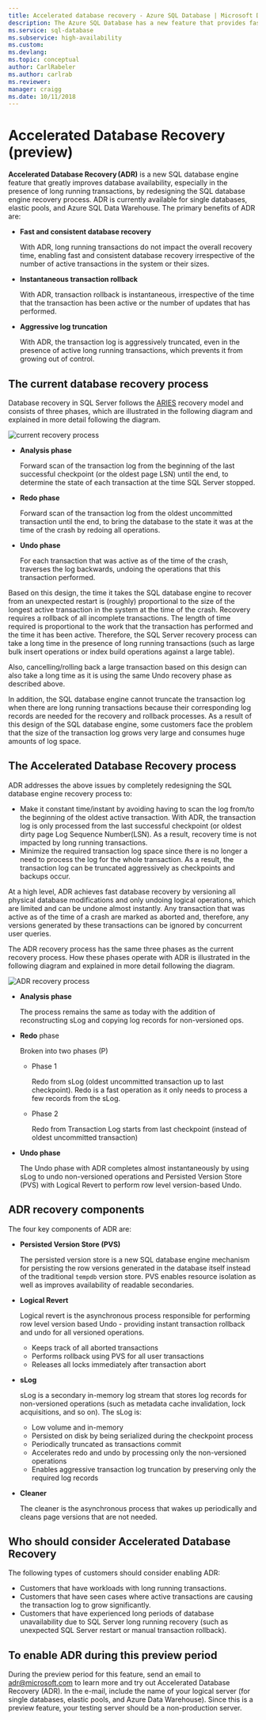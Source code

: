 ```yaml
---
title: Accelerated database recovery - Azure SQL Database | Microsoft Docs
description: The Azure SQL Database has a new feature that provides fast and consistent database recovery, instantaneous transaction rollback, and aggressive log truncation for single databases, elastic pools, and Azure SQL Data Warehouse.
ms.service: sql-database
ms.subservice: high-availability
ms.custom: 
ms.devlang: 
ms.topic: conceptual
author: CarlRabeler
ms.author: carlrab
ms.reviewer: 
manager: craigg
ms.date: 10/11/2018
---
```

# Accelerated Database Recovery (preview)

**Accelerated Database Recovery (ADR)** is a new SQL database engine feature that greatly improves database availability, especially in the presence of long running transactions, by redesigning the SQL database engine recovery process. ADR is currently available for single databases, elastic pools, and Azure SQL Data Warehouse. The primary benefits of ADR are:

- **Fast and consistent database recovery**

  With ADR, long running transactions do not impact the overall recovery time, enabling fast and consistent database recovery irrespective of the number of active transactions in the system or their sizes.

- **Instantaneous transaction rollback**

  With ADR, transaction rollback is instantaneous, irrespective of the time that the transaction has been active or the number of updates that has performed.

- **Aggressive log truncation**

  With ADR, the transaction log is aggressively truncated, even in the presence of active long running transactions, which prevents it from growing out of control.

## The current database recovery process

Database recovery in SQL Server follows the [ARIES](https://people.eecs.berkeley.edu/~brewer/cs262/Aries.pdf) recovery model and consists of three phases, which are illustrated in the following diagram and explained in more detail following the diagram.

![current recovery process](./media/sql-database-accelerated-database-recovery/current-recovery-process.png)

- **Analysis phase**

  Forward scan of the transaction log from the beginning of the last successful checkpoint (or the oldest page LSN) until the end, to determine the state of each transaction at the time SQL Server stopped.

- **Redo phase**

  Forward scan of the transaction log from the oldest uncommitted transaction until the end, to bring the database to the state it was at the time of the crash by redoing all operations.

- **Undo phase**

  For each transaction that was active as of the time of the crash, traverses the log backwards, undoing the operations that this transaction performed.

Based on this design, the time it takes the SQL database engine to recover from an unexpected restart is (roughly) proportional to the size of the longest active transaction in the system at the time of the crash. Recovery requires a rollback of all incomplete transactions. The length of time required is proportional to the work that the transaction has performed and the time it has been active. Therefore, the SQL Server recovery process can take a long time in the presence of long running transactions (such as large bulk insert operations or index build operations against a large table).

Also, cancelling/rolling back a large transaction based on this design can also take a long time as it is using the same Undo recovery phase as described above.

In addition, the SQL database engine cannot truncate the transaction log when there are long running transactions because their corresponding log records are needed for the recovery and rollback processes. As a result of this design of the SQL database engine, some customers face the problem that the size of the transaction log grows very large and consumes huge amounts of log space.

## The Accelerated Database Recovery process

ADR addresses the above issues by completely redesigning the SQL database engine recovery process to:

- Make it constant time/instant by avoiding having to scan the log from/to the beginning of the oldest active transaction. With ADR, the transaction log is only processed from the last successful checkpoint (or oldest dirty page Log Sequence Number(LSN). As a result, recovery time is not impacted by long running transactions.
- Minimize the required transaction log space since there is no longer a need to process the log for the whole transaction. As a result, the transaction log can be truncated aggressively as checkpoints and backups occur.

At a high level, ADR achieves fast database recovery by versioning all physical database modifications and only undoing logical operations, which are limited and can be undone almost instantly. Any transaction that was active as of the time of a crash are marked as aborted and, therefore, any versions generated by these transactions can be ignored by concurrent user queries.

The ADR recovery process has the same three phases as the current recovery process. How these phases operate with ADR is illustrated in the following diagram and explained in more detail following the diagram.

![ADR recovery process](./media/sql-database-accelerated-database-recovery/adr-recovery-process.png)

- **Analysis phase**

  The process remains the same as today with the addition of reconstructing sLog and copying log records for non-versioned ops.
- **Redo** phase

  Broken into two phases (P)
  - Phase 1

      Redo from sLog (oldest uncommitted transaction up to last checkpoint). Redo is a fast operation as it only needs to process a few records from the sLog.
  - Phase 2

     Redo from Transaction Log starts from last checkpoint (instead of oldest uncommitted transaction)
- **Undo phase**

   The Undo phase with ADR completes almost instantaneously by using sLog to undo non-versioned operations and Persisted Version Store (PVS) with Logical Revert to perform row level version-based Undo.

## ADR recovery components

The four key components of ADR are:

- **Persisted Version Store (PVS)**

  The persisted version store is a new SQL database engine mechanism for persisting the row versions generated in the database itself instead of the traditional `tempdb` version store. PVS enables resource isolation as well as improves availability of readable secondaries.

- **Logical Revert**

  Logical revert is the asynchronous process responsible for performing row level version based Undo - providing instant transaction rollback and undo for all versioned operations.

  - Keeps track of all aborted transactions
  - Performs rollback using PVS for all user transactions
  - Releases all locks immediately after transaction abort

- **sLog**

  sLog is a secondary in-memory log stream that stores log records for non-versioned operations (such as metadata cache invalidation, lock acquisitions, and so on). The sLog is:

  - Low volume and in-memory
  - Persisted on disk by being serialized during the checkpoint process
  - Periodically truncated as transactions commit
  - Accelerates redo and undo by processing only the non-versioned operations  
  - Enables aggressive transaction log truncation by preserving only the required log records

- **Cleaner**

  The cleaner is the asynchronous process that wakes up periodically and cleans page versions that are not needed.

## Who should consider Accelerated Database Recovery

The following types of customers should consider enabling ADR:

- Customers that have workloads with long running transactions.
- Customers that have seen cases where active transactions are causing the transaction log to grow significantly.  
- Customers that have experienced long periods of database unavailability due to SQL Server long running recovery (such as unexpected SQL Server restart or manual transaction rollback).

## To enable ADR during this preview period

During the preview period for this feature, send an email to [adr@microsoft.com](mailto:adr@microsoft.com) to learn more and try out Accelerated Database Recovery (ADR). In the e-mail, include the name of your logical server (for single databases, elastic pools, and Azure Data Warehouse). Since this is a preview feature, your testing server should be a non-production server.
